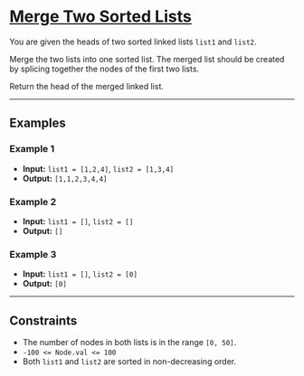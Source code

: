 # [Merge Two Sorted Lists](https://leetcode.com/problems/merge-two-sorted-lists/description/)

You are given the heads of two sorted linked lists `list1` and `list2`.

Merge the two lists into one sorted list. The merged list should be created by splicing together the nodes of the first two lists.

Return the head of the merged linked list.

---

## Examples

### Example 1
- **Input:** `list1 = [1,2,4]`, `list2 = [1,3,4]`
- **Output:** `[1,1,2,3,4,4]`

### Example 2
- **Input:** `list1 = []`, `list2 = []`
- **Output:** `[]`

### Example 3
- **Input:** `list1 = []`, `list2 = [0]`
- **Output:** `[0]`

---

## Constraints
- The number of nodes in both lists is in the range `[0, 50]`.
- `-100 <= Node.val <= 100`
- Both `list1` and `list2` are sorted in non-decreasing order.
